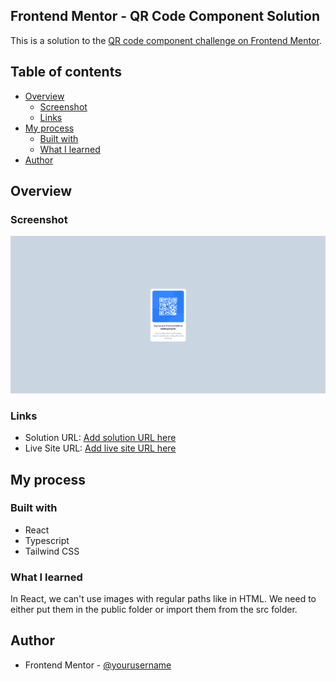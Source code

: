 ## Frontend Mentor - QR Code Component Solution

This is a solution to the [QR code component challenge on Frontend Mentor](https://www.frontendmentor.io/challenges/qr-code-component-iux_sIO_H).

## Table of contents

- [Overview](#overview)
  - [Screenshot](#screenshot)
  - [Links](#links)
- [My process](#my-process)
  - [Built with](#built-with)
  - [What I learned](#what-i-learned)
- [Author](#author)


## Overview

### Screenshot

![](./screenshot/screenshot.png)

### Links

- Solution URL: [Add solution URL here](https://your-solution-url.com)
- Live Site URL: [Add live site URL here](https://your-live-site-url.com)

## My process

### Built with
 
- React
- Typescript
- Tailwind CSS

### What I learned

In React, we can't use images with regular paths like in HTML. We need to either put them in the public folder or import them from the src folder.


## Author

- Frontend Mentor - [@yourusername](https://www.frontendmentor.io/profile/yourusername)



